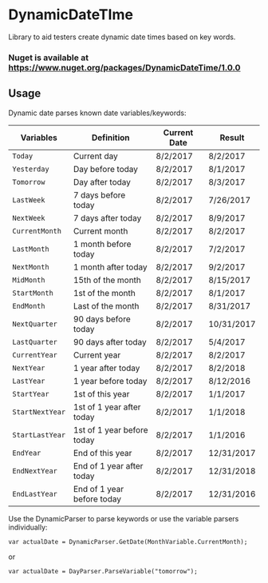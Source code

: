 # DynamicDateTIme
Library to aid testers create dynamic date times based on key words. 

### Nuget is available at https://www.nuget.org/packages/DynamicDateTime/1.0.0

## Usage
Dynamic date parses known date variables/keywords:

| Variables     | Definition | Current Date | Result|
| ------------- | ------------- | ------------- | ------------- | 
| `Today`  | Current day  | 8/2/2017 | 8/2/2017 |
| `Yesterday`  | Day before today  | 8/2/2017 | 8/1/2017 |
| `Tomorrow`  | Day after today  | 8/2/2017 | 8/3/2017 |
| `LastWeek`  | 7 days before today  | 8/2/2017 | 7/26/2017 |
| `NextWeek`  | 7 days after today  | 8/2/2017 | 8/9/2017 |
| `CurrentMonth`  | Current month  | 8/2/2017 | 8/2/2017 |
| `LastMonth`  | 1 month before today  | 8/2/2017 | 7/2/2017 |
| `NextMonth`  | 1 month after today  | 8/2/2017 | 9/2/2017 |
| `MidMonth`  | 15th of the month  | 8/2/2017 | 8/15/2017 |
| `StartMonth`  | 1st of the month  | 8/2/2017 | 8/1/2017 |
| `EndMonth`  | Last of the month  | 8/2/2017 | 8/31/2017 |
| `NextQuarter`  | 90 days before today  | 8/2/2017 | 10/31/2017 |
| `LastQuarter`  | 90 days after today  | 8/2/2017 | 5/4/2017 |
| `CurrentYear`  | Current year  | 8/2/2017 | 8/2/2017 |
| `NextYear`  | 1 year after today  | 8/2/2017 | 8/2/2018 |
| `LastYear`  | 1 year before today  | 8/2/2017 | 8/12/2016 |
| `StartYear`  | 1st of this year  | 8/2/2017 | 1/1/2017 |
| `StartNextYear`  | 1st of 1 year after today  | 8/2/2017 | 1/1/2018 |
| `StartLastYear`  | 1st of 1 year before today  | 8/2/2017 | 1/1/2016 |
| `EndYear`  | End of this year  | 8/2/2017 | 12/31/2017 |
| `EndNextYear`  | End of 1 year after today  | 8/2/2017 | 12/31/2018 |
| `EndLastYear`  | End of 1 year before today  | 8/2/2017 | 12/31/2016 |

Use the DynamicParser to parse keywords or use the variable parsers individually:

`var actualDate = DynamicParser.GetDate(MonthVariable.CurrentMonth);`

or 

`var actualDate = DayParser.ParseVariable("tomorrow");`
